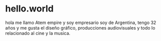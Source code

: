 # hello.world
hola me llamo Atem empire y soy empresario
soy de  Argentina, tengo 32 años y me gusta el diseño gráfico, producciones audiovisuales y todo lo relacionado  al cine y  la musica.
